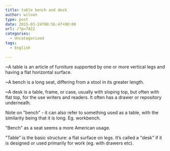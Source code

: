 ```yaml
---
title: table bench and desk
author: wiloon
type: post
date: 2015-03-24T00:56:47+00:00
url: /?p=7422
categories:
  - Uncategorized
tags:
  - English

---
```

~A table is an article of furniture supported by one or more vertical legs and having a flat horizontal surface.

~A bench is a long seat, differing from a stool in its greater length.

~A desk is a table, frame, or case, usually with sloping top, but often with flat top, for the use writers and readers. It often has a drawer or repository underneath.

Note on "bench&#8221; - it can also refer to something used as a table, with the similarity being that it is long. Eg. workbench.

"Bench&#8221; as a seat seems a more American usage.

"Table&#8221; is the basic structure: a flat surface on legs. It&#8217;s called a "desk&#8221; if it is designed or used primarily for work (eg. with drawers etc).